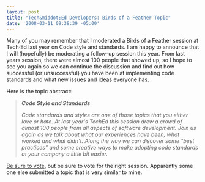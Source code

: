 ```yaml
---
layout: post
title: "Tech&middot;Ed Developers: Birds of a Feather Topic"
date: '2008-03-11 09:38:39 -05:00'
---
```


Many of you may remember that I moderated a Birds of a Feather session at Tech·Ed last year on Code style and standards. I am happy to announce that I will (hopefully) be moderating a follow-up session this year. From last years session, there were almost 100 people that showed up, so I hope to see you again so we can continue the discussion and find out how successful (or unsuccessful) you have been at implementing code standards and what new issues and ideas everyone has.

Here is the topic abstract:

> ***Code Style and Standards***
> 
> *Code standards and styles are one of those topics that you either love or hate. At last year's TechEd this session drew a crowd of almost 100 people from all aspects of software development. Join us again as we talk about what our experiences have been, what worked and what didn't. Along the way we can discover some "best practices" and some creative ways to make adopting code standards at your company a little bit easier.*

[Be sure to vote](https://www.msteched.com/dev/voting.aspx), but be sure to vote for the right session. Apparently some one else submitted a topic that is very similar to mine. 
